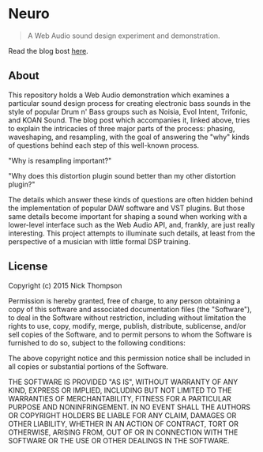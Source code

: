 # Neuro

> A Web Audio sound design experiment and demonstration.

Read the blog bost [here](http://nickwritesablog.com/sound-design-in-web-audio-neurofunk-bass-part-1/).

## About

This repository holds a Web Audio demonstration which examines a particular sound design process for creating
electronic bass sounds in the style of popular Drum n' Bass groups such as Noisia, Evol Intent, Trifonic, and KOAN
Sound. The blog post which accompanies it, linked above, tries to explain the intricacies of three major parts of
the process: phasing, waveshaping, and resampling, with the goal of answering the "why" kinds of questions behind
each step of this well-known process. 

"Why is resampling important?"

"Why does this distortion plugin sound better than my other distortion plugin?"

The details which answer these kinds of questions are often hidden behind the implementation of popular DAW 
software and VST plugins. But those same details become important for shaping a sound when working with a 
lower-level interface such as the Web Audio API, and, frankly, are just really interesting. This project attempts
to illuminate such details, at least from the perspective of a musician with little formal DSP training.

## License

Copyright (c) 2015 Nick Thompson

Permission is hereby granted, free of charge, to any person
obtaining a copy of this software and associated documentation
files (the "Software"), to deal in the Software without
restriction, including without limitation the rights to use,
copy, modify, merge, publish, distribute, sublicense, and/or sell
copies of the Software, and to permit persons to whom the
Software is furnished to do so, subject to the following
conditions:

The above copyright notice and this permission notice shall be
included in all copies or substantial portions of the Software.

THE SOFTWARE IS PROVIDED "AS IS", WITHOUT WARRANTY OF ANY KIND,
EXPRESS OR IMPLIED, INCLUDING BUT NOT LIMITED TO THE WARRANTIES
OF MERCHANTABILITY, FITNESS FOR A PARTICULAR PURPOSE AND
NONINFRINGEMENT. IN NO EVENT SHALL THE AUTHORS OR COPYRIGHT
HOLDERS BE LIABLE FOR ANY CLAIM, DAMAGES OR OTHER LIABILITY,
WHETHER IN AN ACTION OF CONTRACT, TORT OR OTHERWISE, ARISING
FROM, OUT OF OR IN CONNECTION WITH THE SOFTWARE OR THE USE OR
OTHER DEALINGS IN THE SOFTWARE.
